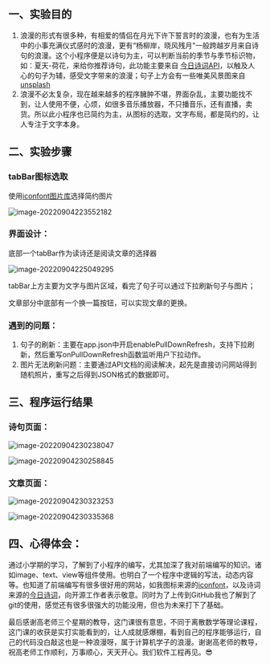 ## **一、实验目的**

1. 浪漫的形式有很多种，有相爱的情侣在月光下许下誓言时的浪漫，也有为生活中的小事充满仪式感时的浪漫，更有“杨柳岸，晓风残月”一般跨越岁月来自诗句的浪漫。这个小程序便是以诗句为主，可以判断当前的季节与季节标识物，如：夏天-荷花，来给你推荐诗句，此功能主要来自 [今日诗词API](https://www.jinrishici.com/doc/)，以触及人心的句子为辅，感受文字带来的浪漫；句子上方会有一些唯美风景图来自[unsplash](https://unsplash.com/)
2. 浪漫不必太复杂，现在越来越多的程序臃肿不堪，界面杂乱，主要功能找不到，让人使用不便，心烦，如很多音乐播放器，不只播音乐，还有直播，卖货。所以此小程序也已简约为主，从图标的选取，文字布局，都是简约的，让人专注于文字本身。

## 二、实验步骤

### tabBar图标选取

使用[iconfont图片库](https://www.iconfont.cn/)选择简约图片

![image-20220904223552182](C:\Users\姜景达\AppData\Roaming\Typora\typora-user-images\image-20220904223552182.png)

### 界面设计：

底部一个tabBar作为读诗还是阅读文章的选择器

![image-20220904225049295](C:\Users\姜景达\AppData\Roaming\Typora\typora-user-images\image-20220904225049295.png)

tabBar上方主要为文字与图片区域，看完了句子可以通过下拉刷新句子与图片；

文章部分中底部有一个换一篇按钮，可以实现文章的更换。

### 遇到的问题：

1. 句子的刷新：主要在app.json中开启enablePullDownRefresh，支持下拉刷新，然后重写onPullDownRefresh函数监听用户下拉动作。
2. 图片无法刷新问题：主要通过API文档的阅读解决，起先是直接访问网站得到随机照片，重写之后得到JSON格式的数据即可。

## 三、程序运行结果

### 诗句页面：

![image-20220904230238047](C:\Users\姜景达\AppData\Roaming\Typora\typora-user-images\image-20220904230238047.png)



![image-20220904230258845](C:\Users\姜景达\AppData\Roaming\Typora\typora-user-images\image-20220904230258845.png)

### 文章页面：

![image-20220904230323253](C:\Users\姜景达\AppData\Roaming\Typora\typora-user-images\image-20220904230323253.png)

![image-20220904230335368](C:\Users\姜景达\AppData\Roaming\Typora\typora-user-images\image-20220904230335368.png)

## 四、心得体会：

通过小学期的学习，了解到了小程序的编写，尤其加深了我对前端编写的知识。诸如image、text、view等组件使用。也明白了一个程序中逻辑的写法，动态内容等。也知道了前端编写有很多很好用的网站，如我图标来源的[iconfont](https://www.iconfont.cn/)，以及诗词来源的[今日诗词](https://www.jinrishici.com/doc/)，向开源工作者表示敬意。同时为了上传到GitHub我也了解到了git的使用，感觉还有很多很强大的功能没用，但也为未来打下了基础。

最后感谢高老师三个星期的教导，这门课很有意思，不同于离散数学等理论课程，这门课的收获是实打实能看到的，让人成就感爆棚，看到自己的程序能够运行，自己的代码没白敲这也是一种浪漫呀，属于计算机学子的浪漫。谢谢高老师的教导，祝高老师工作顺利，万事顺心，天天开心。我们软件工程再见。:sunglasses:

